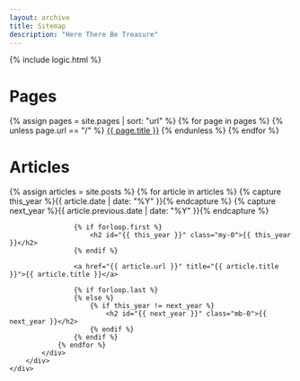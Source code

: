 ```yaml
---
layout: archive
title: Sitemap
description: "Here There Be Treasure"
---
```

{% include logic.html %}

<div class="anchors">
    <div>
        <h1>Pages</h1>
        <div class="archive pages-archive">
            <div class="list-group">
                {% assign pages = site.pages | sort: "url" %}
                {% for page in pages %}
                    {% unless page.url == "/" %}
                        <a href="{{ page.url }}" title="{{ page.title }}">{{ page.title }}</a>
                    {% endunless %}
                {% endfor %}
            </div>
        </div>
    </div>
    <div>
        <h1>Articles</h1>
        <div class="archive article-archive">
            <div class="list-group">
                {% assign articles = site.posts %}
                {% for article in articles %}
                    {% capture this_year %}{{ article.date | date: "%Y" }}{% endcapture %}
                    {% capture next_year %}{{ article.previous.date | date: "%Y" }}{% endcapture %}
                    
                    {% if forloop.first %}
                        <h2 id="{{ this_year }}" class="my-0">{{ this_year }}</h2>
                    {% endif %}

                    <a href="{{ article.url }}" title="{{ article.title }}">{{ article.title }}</a>

                    {% if forloop.last %}
                    {% else %}
                        {% if this_year != next_year %}
                            <h2 id="{{ next_year }}" class="mb-0">{{ next_year }}</h2>
                        {% endif %}
                    {% endif %}
                {% endfor %}
            </div>
        </div>
    </div>
</div>